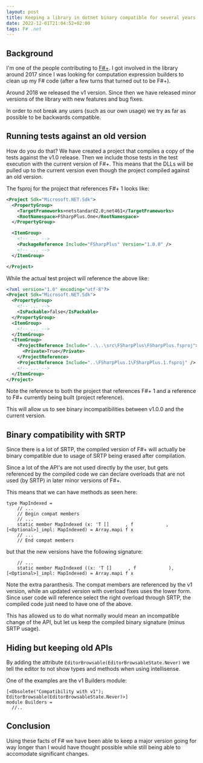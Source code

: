 ```yaml
---
layout: post
title: Keeping a library in dotnet binary compatible for several years
date: 2022-12-01T21:04:52+02:00
tags: F# .net
---
```


## Background

I'm one of the people contributing to [F#+](https://github.com/fsprojects/FSharpPlus). I got involved in the library around 2017 since I was looking for computation expression builders to clean up my F# code (after a few turns that turned out to be F#+).

Around 2018 we released the v1 version. Since then we have released minor versions of the library with new features and bug fixes.

In order to not break any users (such as our own usage) we try as far as possible to be backwards compatible.

## Running tests against an old version

How do you do that? We have created a project that compiles a copy of the tests against the v1.0 release. Then we include those tests in the test execution with the current version of F#+. This means that the DLLs will be pulled up to the current version even though the project compiled against an old version.

The fsproj for the project that references F#+ 1 looks like:

```xml
<Project Sdk="Microsoft.NET.Sdk">
  <PropertyGroup>
    <TargetFrameworks>netstandard2.0;net461</TargetFrameworks>
    <RootNamespace>FSharpPlus.One</RootNamespace>
  </PropertyGroup>

  <ItemGroup>
    <!-- ... -->
    <PackageReference Include="FSharpPlus" Version="1.0.0" />
    <!-- ... -->
  </ItemGroup>

</Project>
```

While the actual test project will reference the above like:

```xml
<?xml version="1.0" encoding="utf-8"?>
<Project Sdk="Microsoft.NET.Sdk">
  <PropertyGroup>
    <!-- ... -->
    <IsPackable>false</IsPackable>
  </PropertyGroup>
  <ItemGroup>
    <!-- ... -->
  </ItemGroup>
  <ItemGroup>
    <ProjectReference Include="..\..\src\FSharpPlus\FSharpPlus.fsproj">
      <Private>True</Private>
    </ProjectReference>
    <ProjectReference Include="..\FSharpPlus.1\FSharpPlus.1.fsproj" />
    <!-- ... -->
  </ItemGroup>
</Project>
```

Note the reference to both the project that references F#+ 1 and a reference to F#+ currently being built (project reference).

This will allow us to see binary incompatibilities between v1.0.0 and the current version.

## Binary compatibility with SRTP

Since there is a lot of SRTP, the compiled version of F#+ will actually be binary compatible due to usage of SRTP being erased after compilation.

Since a lot of the API's are not used directly by the user, but gets referenced by the compiled code we can declare overloads that are not used (by SRTP) in later minor versions of F#+.

This means that we can have methods as seen here:

```f#
type MapIndexed =
    // ...
    // Begin compat members
    // ...
    static member MapIndexed (x: 'T []      , f            , [<Optional>]_impl: MapIndexed) = Array.mapi f x
    // ...
    // End compat members
```

but that the new versions have the following signature:

```f#
    // ...
    static member MapIndexed ((x: 'T []      , f            ), [<Optional>]_impl: MapIndexed) = Array.mapi f x
```

Note the extra paranthesis. The compat members are referenced by the v1 version, while an updated version with overload fixes uses the lower form. Since user code will reference select the right overload through SRTP, the compiled code just need to have one of the above.

This has allowed us to do what normally would mean an incompatible change of the API, but let us keep the compiled binary signature (minus SRTP usage).

## Hiding but keeping old APIs

By adding the attribute `EditorBrowsable(EditorBrowsableState.Never)` we tell the editor to not show types and methods when using intellisense.

One of the examples are the v1 Builders module:

```f#
[<Obsolete("Compatibility with v1"); EditorBrowsable(EditorBrowsableState.Never)>]
module Builders =
  //..
```

## Conclusion

Using these facts of F# we have been able to keep a major version going for way longer than I would have thought possible while still being able to accomodate significant changes.
